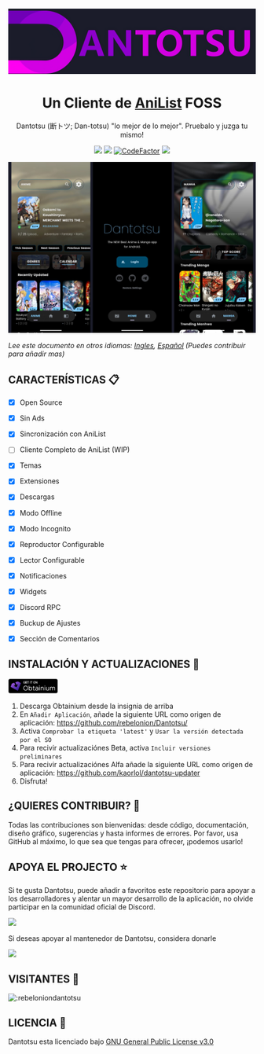 ![banner](../assets/banner.png)

<h1 align="center">
Un Cliente de <a href="https://anilist.co/">AniList</a> FOSS
</h1>

<p align="center">
Dantotsu (断トツ; Dan-totsu) "lo mejor de lo mejor". Pruebalo y juzga tu mismo!
</p>

<p align="center">
   <img src="https://img.shields.io/badge/platforms-android-blueviolet?style=for-the-badge"/>
   <a href="https://github.com/rebelonion/Dantotsu/releases"><img src="https://img.shields.io/github/downloads/rebelonion/Dantotsu/total?color=%233DDC84&logo=android&logoColor=%23fff&style=for-the-badge"></a>
   <a href="https://www.codefactor.io/repository/github/rebelonion/dantotsu"><img src="https://www.codefactor.io/repository/github/rebelonion/dantotsu/badge?color=%233DDC84&logo=android&logoColor=%23fff&style=for-the-badge" alt="CodeFactor" /></a>
   <a href="https://discord.gg/4HPZ5nAWwM"><img src="https://img.shields.io/discord/358599430502481920.svg?style=for-the-badge&logo=discord&colorB=7289DA"></a>
</p>

![screenshot](../assets/dantotsu-screenshot.png)

*Lee este documento en otros idiomas: [Ingles](../README.md), [Español](docs/README.es.md) (Puedes contribuir para añadir mas)*

## CARACTERÍSTICAS 📋

- [x] Open Source
- [x] Sin Ads
- [x] Sincronización con AniList
- [ ] Cliente Completo de AniList (WIP)
- [x] Temas
- [x] Extensiones
- [x] Descargas
- [x] Modo Offline
- [x] Modo Incognito
- [x] Reproductor Configurable
- [x] Lector Configurable
- [x] Notificaciones 
- [x] Widgets
- [x] Discord RPC
- [x] Buckup de Ajustes
- [x] Sección de Comentarios


## INSTALACIÓN Y ACTUALIZACIONES 💾

<a href="https://github.com/ImranR98/Obtainium/releases"><img src="https://github.com/andrew1412/Dantotsu/blob/dev/assets/badge_obtainium.png?raw=true" width=20%></a>

1. Descarga Obtainium desde la insignia de arriba
2. En `Añadir Aplicación`, añade la siguiente URL como origen de aplicación: https://github.com/rebelonion/Dantotsu/
3. Activa `Comprobar la etiqueta 'latest'` y `Usar la versión detectada por el SO`
4. Para recivir actualizaciónes Beta, activa `Incluir versiones preliminares`
5. Para recivir actualizaciónes Alfa añade la siguiente URL como origen de aplicación: https://github.com/kaorlol/dantotsu-updater
6. Disfruta!

## ¿QUIERES CONTRIBUIR? 🤝

Todas las contribuciones son bienvenidas: desde código, documentación, diseño gráfico, sugerencias y hasta informes de errores. Por favor, usa GitHub al máximo, lo que sea que tengas para ofrecer, ¡podemos usarlo!


## APOYA EL PROJECTO ⭐
Si te gusta Dantotsu, puede añadir a favoritos este repositorio para apoyar a los desarrolladores y alentar un mayor desarrollo de la aplicación, no olvide participar en la comunidad oficial de Discord.

<p align="left">
   <a href="https://discord.gg/4HPZ5nAWwM">
      <img src="https://invidget.switchblade.xyz/4HPZ5nAWwM">
   </a>
</p>

Si deseas apoyar al mantenedor de Dantotsu, considera donarle

<a href="https://www.buymeacoffee.com/rebelonion"><img src="https://img.buymeacoffee.com/button-api/?text=Buy me a coffee&emoji=&slug=rebelonion&button_colour=FFDD00&font_colour=030201&font_family=Poppins&outline_colour=000000&coffee_colour=ffffff" /></a>

## VISITANTES 👀

<img src="https://count.getloli.com/get/@:rebeloniondantotsu" alt=":rebeloniondantotsu" />

## LICENCIA 📜

Dantotsu esta licenciado bajo [GNU General Public License v3.0](LICENSE.md)

